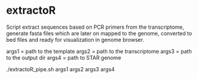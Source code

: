 # extractoR
Script extract sequences based on PCR primers from the transcriptome,
generate fasta files which are later on mapped to the genome,
converted to bed files and ready for visualization in genome browser.

args1 = path to the template
args2 = path to the transcriptome
args3 = path to the output dir
args4 = path to STAR genome

./extractoR_pipe.sh args1 args2 args3 args4 

